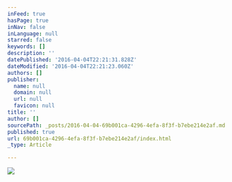 ```yaml
---
inFeed: true
hasPage: true
inNav: false
inLanguage: null
starred: false
keywords: []
description: ''
datePublished: '2016-04-04T22:21:31.828Z'
dateModified: '2016-04-04T22:21:23.060Z'
authors: []
publisher:
  name: null
  domain: null
  url: null
  favicon: null
title: ''
author: []
sourcePath: _posts/2016-04-04-69b001ca-4296-4efa-8f3f-b7ebe214e2af.md
published: true
url: 69b001ca-4296-4efa-8f3f-b7ebe214e2af/index.html
_type: Article

---
```

![](https://the-grid-user-content.s3-us-west-2.amazonaws.com/3b5c657b-f365-4e82-95cc-ec98c7f42686.jpg)